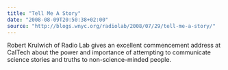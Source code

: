 ```yaml
---
title: "Tell Me A Story"
date: "2008-08-09T20:50:38+02:00"
source: "http://blogs.wnyc.org/radiolab/2008/07/29/tell-me-a-story/"
---
```


Robert Krulwich of Radio Lab gives an excellent commencement address at CalTech about the power and importance of attempting to communicate science stories and truths to non-science-minded people.
